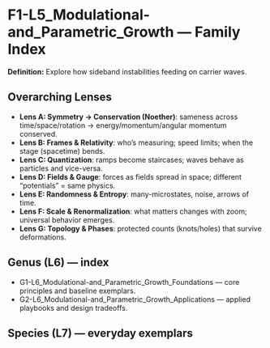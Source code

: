 # F1-L5_Modulational-and_Parametric_Growth — Family Index
**Definition:** Explore how sideband instabilities feeding on carrier waves.

## Overarching Lenses

- **Lens A: Symmetry -> Conservation (Noether)**: sameness across time/space/rotation → energy/momentum/angular momentum conserved.
- **Lens B: Frames & Relativity**: who’s measuring; speed limits; when the stage (spacetime) bends.
- **Lens C: Quantization**: ramps become staircases; waves behave as particles and vice-versa.
- **Lens D: Fields & Gauge**: forces as fields spread in space; different “potentials” = same physics.
- **Lens E: Randomness & Entropy**: many-microstates, noise, arrows of time.
- **Lens F: Scale & Renormalization**: what matters changes with zoom; universal behavior emerges.
- **Lens G: Topology & Phases**: protected counts (knots/holes) that survive deformations.

## Genus (L6) — index
- G1-L6_Modulational-and_Parametric_Growth_Foundations — core principles and baseline exemplars.
- G2-L6_Modulational-and_Parametric_Growth_Applications — applied playbooks and design tradeoffs.

## Species (L7) — everyday exemplars
